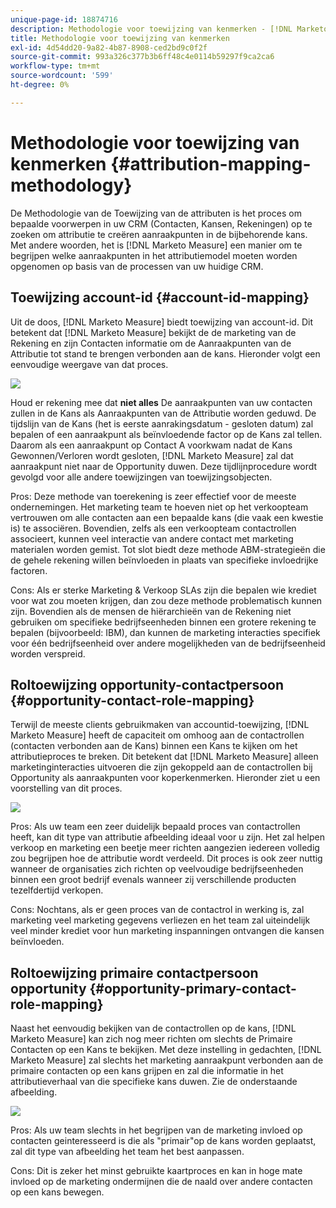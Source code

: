 ```yaml
---
unique-page-id: 18874716
description: Methodologie voor toewijzing van kenmerken - [!DNL Marketo Measure] - Productdocumentatie
title: Methodologie voor toewijzing van kenmerken
exl-id: 4d54dd20-9a82-4b87-8908-ced2bd9c0f2f
source-git-commit: 993a326c377b3b6ff48c4e0114b59297f9ca2ca6
workflow-type: tm+mt
source-wordcount: '599'
ht-degree: 0%

---
```


# Methodologie voor toewijzing van kenmerken {#attribution-mapping-methodology}

De Methodologie van de Toewijzing van de attributen is het proces om bepaalde voorwerpen in uw CRM (Contacten, Kansen, Rekeningen) op te zoeken om attributie te creëren aanraakpunten in de bijbehorende kans. Met andere woorden, het is [!DNL Marketo Measure] een manier om te begrijpen welke aanraakpunten in het attributiemodel moeten worden opgenomen op basis van de processen van uw huidige CRM.

## Toewijzing account-id {#account-id-mapping}

Uit de doos, [!DNL Marketo Measure] biedt toewijzing van account-id. Dit betekent dat [!DNL Marketo Measure] bekijkt de de marketing van de Rekening en zijn Contacten informatie om de Aanraakpunten van de Attributie tot stand te brengen verbonden aan de kans. Hieronder volgt een eenvoudige weergave van dat proces.

![](assets/1-1.png)

Houd er rekening mee dat **niet alles** De aanraakpunten van uw contacten zullen in de Kans als Aanraakpunten van de Attributie worden geduwd. De tijdslijn van de Kans (het is eerste aanrakingsdatum - gesloten datum) zal bepalen of een aanraakpunt als beïnvloedende factor op de Kans zal tellen. Daarom als een aanraakpunt op Contact A voorkwam nadat de Kans Gewonnen/Verloren wordt gesloten, [!DNL Marketo Measure] zal dat aanraakpunt niet naar de Opportunity duwen. Deze tijdlijnprocedure wordt gevolgd voor alle andere toewijzingen van toewijzingsobjecten.

Pros: Deze methode van toerekening is zeer effectief voor de meeste ondernemingen. Het marketing team te hoeven niet op het verkoopteam vertrouwen om alle contacten aan een bepaalde kans (die vaak een kwestie is) te associëren. Bovendien, zelfs als een verkoopteam contactrollen associeert, kunnen veel interactie van andere contact met marketing materialen worden gemist. Tot slot biedt deze methode ABM-strategieën die de gehele rekening willen beïnvloeden in plaats van specifieke invloedrijke factoren.

Cons: Als er sterke Marketing &amp; Verkoop SLAs zijn die bepalen wie krediet voor wat zou moeten krijgen, dan zou deze methode problematisch kunnen zijn. Bovendien als de mensen de hiërarchieën van de Rekening niet gebruiken om specifieke bedrijfseenheden binnen een grotere rekening te bepalen (bijvoorbeeld: IBM), dan kunnen de marketing interacties specifiek voor één bedrijfseenheid over andere mogelijkheden van de bedrijfseenheid worden verspreid.

## Roltoewijzing opportunity-contactpersoon {#opportunity-contact-role-mapping}

Terwijl de meeste clients gebruikmaken van accountid-toewijzing, [!DNL Marketo Measure] heeft de capaciteit om omhoog aan de contactrollen (contacten verbonden aan de Kans) binnen een Kans te kijken om het attributieproces te breken. Dit betekent dat [!DNL Marketo Measure] alleen marketinginteracties uitvoeren die zijn gekoppeld aan de contactrollen bij Opportunity als aanraakpunten voor koperkenmerken. Hieronder ziet u een voorstelling van dit proces.

![](assets/2-1.png)

Pros: Als uw team een zeer duidelijk bepaald proces van contactrollen heeft, kan dit type van attributie afbeelding ideaal voor u zijn. Het zal helpen verkoop en marketing een beetje meer richten aangezien iedereen volledig zou begrijpen hoe de attributie wordt verdeeld. Dit proces is ook zeer nuttig wanneer de organisaties zich richten op veelvoudige bedrijfseenheden binnen een groot bedrijf evenals wanneer zij verschillende producten tezelfdertijd verkopen.

Cons: Nochtans, als er geen proces van de contactrol in werking is, zal marketing veel marketing gegevens verliezen en het team zal uiteindelijk veel minder krediet voor hun marketing inspanningen ontvangen die kansen beïnvloeden.

## Roltoewijzing primaire contactpersoon opportunity {#opportunity-primary-contact-role-mapping}

Naast het eenvoudig bekijken van de contactrollen op de kans, [!DNL Marketo Measure] kan zich nog meer richten om slechts de Primaire Contacten op een Kans te bekijken. Met deze instelling in gedachten, [!DNL Marketo Measure] zal slechts het marketing aanraakpunt verbonden aan de primaire contacten op een kans grijpen en zal die informatie in het attributieverhaal van die specifieke kans duwen. Zie de onderstaande afbeelding.

![](assets/3.png)

Pros: Als uw team slechts in het begrijpen van de marketing invloed op contacten geinteresseerd is die als &quot;primair&quot;op de kans worden geplaatst, zal dit type van afbeelding het team het best aanpassen.

Cons: Dit is zeker het minst gebruikte kaartproces en kan in hoge mate invloed op de marketing ondermijnen die de naald over andere contacten op een kans bewegen.
